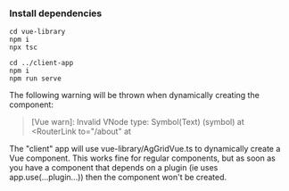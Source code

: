 ### Install dependencies

```
cd vue-library
npm i
npx tsc

cd ../client-app
npm i
npm run serve
```

The following warning will be thrown when dynamically creating the component:

>[Vue warn]: Invalid VNode type: Symbol(Text) (symbol)
at <RouterLink to="/about" 
at <App>

 
The "client" app will use vue-library/AgGridVue.ts to dynamically create a Vue component. This works fine for regular components, but as soon
as you have a component that depends on a plugin (ie uses app.use(...plugin...)) then the component won't be created.
